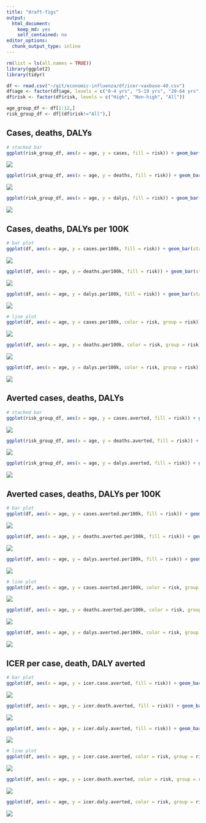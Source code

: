 ```yaml
---
title: "draft-figs"
output: 
  html_document: 
    keep_md: yes
    self_contained: no
editor_options: 
  chunk_output_type: inline
---
```





```r
rm(list = ls(all.names = TRUE))
library(ggplot2)
library(tidyr)
```


```r
df <- read.csv("~/git/economic-influenza/df/icer-vaxbase-40.csv")
df$age <- factor(df$age, levels = c("0-4 yrs", "5-19 yrs", "20-64 yrs", "65+ yrs", "All"))
df$risk <- factor(df$risk, levels = c("High", "Non-high", "All"))

age_group_df <- df[1:12,]
risk_group_df <- df[(df$risk!="All"),]
```


## Cases, deaths, DALYs


```r
# stacked bar
ggplot(risk_group_df, aes(x = age, y = cases, fill = risk)) + geom_bar(stat = "identity", position = "stack")
```

![](draft-figs_files/figure-html/unnamed-chunk-3-1.png)<!-- -->

```r
ggplot(risk_group_df, aes(x = age, y = deaths, fill = risk)) + geom_bar(stat = "identity", position = "stack")
```

![](draft-figs_files/figure-html/unnamed-chunk-3-2.png)<!-- -->

```r
ggplot(risk_group_df, aes(x = age, y = dalys, fill = risk)) + geom_bar(stat = "identity", position = "stack")
```

![](draft-figs_files/figure-html/unnamed-chunk-3-3.png)<!-- -->

## Cases, deaths, DALYs per 100K


```r
# bar plot
ggplot(df, aes(x = age, y = cases.per100k, fill = risk)) + geom_bar(stat = "identity", position = "dodge")
```

![](draft-figs_files/figure-html/unnamed-chunk-4-1.png)<!-- -->

```r
ggplot(df, aes(x = age, y = deaths.per100k, fill = risk)) + geom_bar(stat = "identity", position = "dodge")
```

![](draft-figs_files/figure-html/unnamed-chunk-4-2.png)<!-- -->

```r
ggplot(df, aes(x = age, y = dalys.per100k, fill = risk)) + geom_bar(stat = "identity", position = "dodge")
```

![](draft-figs_files/figure-html/unnamed-chunk-4-3.png)<!-- -->

```r
# line plot
ggplot(df, aes(x = age, y = cases.per100k, color = risk, group = risk)) + geom_point() + geom_line(linetype = "dotted")
```

![](draft-figs_files/figure-html/unnamed-chunk-4-4.png)<!-- -->

```r
ggplot(df, aes(x = age, y = deaths.per100k, color = risk, group = risk)) + geom_point() + geom_line(linetype = "dotted")
```

![](draft-figs_files/figure-html/unnamed-chunk-4-5.png)<!-- -->

```r
ggplot(df, aes(x = age, y = dalys.per100k, color = risk, group = risk)) + geom_point() + geom_line(linetype = "dotted")
```

![](draft-figs_files/figure-html/unnamed-chunk-4-6.png)<!-- -->

## Averted cases, deaths, DALYs


```r
# stacked bar
ggplot(risk_group_df, aes(x = age, y = cases.averted, fill = risk)) + geom_bar(stat = "identity", position = "stack")
```

![](draft-figs_files/figure-html/unnamed-chunk-5-1.png)<!-- -->

```r
ggplot(risk_group_df, aes(x = age, y = deaths.averted, fill = risk)) + geom_bar(stat = "identity", position = "stack")
```

![](draft-figs_files/figure-html/unnamed-chunk-5-2.png)<!-- -->

```r
ggplot(risk_group_df, aes(x = age, y = dalys.averted, fill = risk)) + geom_bar(stat = "identity", position = "stack")
```

![](draft-figs_files/figure-html/unnamed-chunk-5-3.png)<!-- -->

## Averted cases, deaths, DALYs per 100K


```r
# bar plot
ggplot(df, aes(x = age, y = cases.averted.per100k, fill = risk)) + geom_bar(stat = "identity", position = "dodge")
```

![](draft-figs_files/figure-html/unnamed-chunk-6-1.png)<!-- -->

```r
ggplot(df, aes(x = age, y = deaths.averted.per100k, fill = risk)) + geom_bar(stat = "identity", position = "dodge")
```

![](draft-figs_files/figure-html/unnamed-chunk-6-2.png)<!-- -->

```r
ggplot(df, aes(x = age, y = dalys.averted.per100k, fill = risk)) + geom_bar(stat = "identity", position = "dodge")
```

![](draft-figs_files/figure-html/unnamed-chunk-6-3.png)<!-- -->

```r
# line plot
ggplot(df, aes(x = age, y = cases.averted.per100k, color = risk, group = risk)) + geom_point() + geom_line(linetype = "dotted")
```

![](draft-figs_files/figure-html/unnamed-chunk-6-4.png)<!-- -->

```r
ggplot(df, aes(x = age, y = deaths.averted.per100k, color = risk, group = risk)) + geom_point() + geom_line(linetype = "dotted")
```

![](draft-figs_files/figure-html/unnamed-chunk-6-5.png)<!-- -->

```r
ggplot(df, aes(x = age, y = dalys.averted.per100k, color = risk, group = risk)) + geom_point() + geom_line(linetype = "dotted")
```

![](draft-figs_files/figure-html/unnamed-chunk-6-6.png)<!-- -->

## ICER per case, death, DALY averted


```r
# bar plot
ggplot(df, aes(x = age, y = icer.case.averted, fill = risk)) + geom_bar(stat = "identity", position = "dodge")
```

![](draft-figs_files/figure-html/unnamed-chunk-7-1.png)<!-- -->

```r
ggplot(df, aes(x = age, y = icer.death.averted, fill = risk)) + geom_bar(stat = "identity", position = "dodge")
```

![](draft-figs_files/figure-html/unnamed-chunk-7-2.png)<!-- -->

```r
ggplot(df, aes(x = age, y = icer.daly.averted, fill = risk)) + geom_bar(stat = "identity", position = "dodge")
```

![](draft-figs_files/figure-html/unnamed-chunk-7-3.png)<!-- -->

```r
# line plot
ggplot(df, aes(x = age, y = icer.case.averted, color = risk, group = risk)) + geom_point() + geom_line(linetype = "dotted")
```

![](draft-figs_files/figure-html/unnamed-chunk-7-4.png)<!-- -->

```r
ggplot(df, aes(x = age, y = icer.death.averted, color = risk, group = risk)) + geom_point() + geom_line(linetype = "dotted")
```

![](draft-figs_files/figure-html/unnamed-chunk-7-5.png)<!-- -->

```r
ggplot(df, aes(x = age, y = icer.daly.averted, color = risk, group = risk)) + geom_point() + geom_line(linetype = "dotted")
```

![](draft-figs_files/figure-html/unnamed-chunk-7-6.png)<!-- -->



